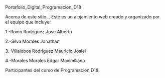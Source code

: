 Portafolio_Digital_Programacion_D18

Acerca de este sitio...
Este es un alojamiento web creado y organizado por el equipo que incluye:

1.-Romo Rodriguez Jose Alberto

2.-Silva Morales Jonathan

3.-Villalobos Rodriguez Mauricio Josiel

4.-Morales Morales Edgar Maximiliano 

Participantes del curso de Programacion D18.
